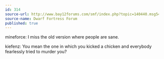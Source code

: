 ```yaml
---
id: 314
source-url: http://www.bay12forums.com/smf/index.php?topic=140440.msg5465660#msg5465660
source-name: Dwarf Fortress Forum
published: true
---
```


<p>mineforce: I miss the old version where people are sane.</p>

<p>kiefenz: You mean the one in which you kicked a chicken and everybody fearlessly tried to murder you?</p>


